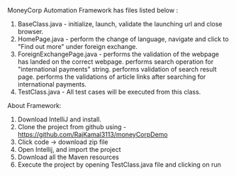 MoneyCorp Automation Framework has files listed below :
1. BaseClass.java - initialize, launch, validate the launching url and close browser.
2. HomePage.java -  perform the change of language, navigate and click to "Find out more" under foreign exchange.
3. ForeignExchangePage.java -  performs the validation of the webpage has landed on the correct webpage. 
                            performs search operation for "international payments" string.
                            performs validation of search result page.
                            performs the validations of article links after searching for international payments.
4. TestClass.java - All test cases will be executed from this class.



About Framework:
1. Download IntelliJ and install.
2. Clone the project from github using - https://github.com/RajKamal3113/moneyCorpDemo
3. Click code -> download zip file
4. Open Intellij, and import the project
5. Download all the Maven resources
6. Execute the project by opening TestClass.java file and clicking on run
